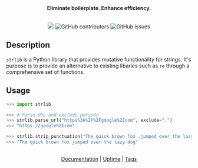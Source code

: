 <div align="center">
  <b>Eliminate boilerplate. Enhance efficiency.</b>
  <br><br>
  <p>
    <a href="https://codecov.io/gh/GH-Syn/strlib"><img src="https://img.shields.io/codecov/c/github/GH-Syn/strlib?color=ee8695&label=coverage&style=for-the-badge"></img></a>
    <img alt="GitHub contributors" src="https://img.shields.io/github/contributors-anon/GH-Syn/strlib?color=ffa49a&style=for-the-badge">
    <img alt="GitHub issues" src="https://img.shields.io/github/issues-raw/GH-Syn/strlib?color=f35e79&label=issues&style=for-the-badge">
  </p>
</div>

## Description
`strlib` is a Python library that provides mutative functionality for strings. It's purpose is to provide an alternative to existing libaries such as `re` through a comprehensive set of functions.

## Usage
```python
>>> import strlib

>>> # Parse URL and exclude periods
>>> strlib.parse_url("https%3A%2F%2Fgoogle%2Ecom", exclude=".")
>>> "https://google%2Ecom"

>>> strlib.strip_punctuation("The quick brown fox .jumped over the lazy dog.")
>>> "The quick brown fox jumped over the lazy dog"
```

<h2></h2>
<div align="center">
  <a href="https://gh-syn.github.io/strlib/">Documentation</a>  |
  <a href="https://stats.uptimerobot.com/jWk6BflM5J">Uptime</a> |
  <a href="https://github.com/GH-Syn/strlib/releases/latest">Tags</a>
</div>
